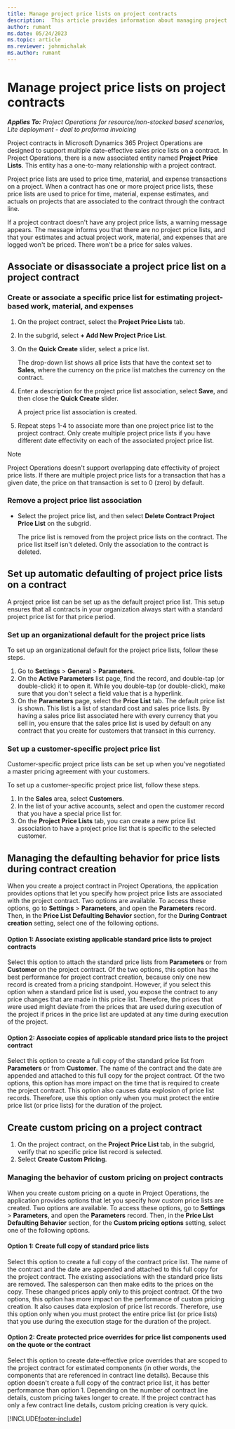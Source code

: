 ```yaml
---
title: Manage project price lists on project contracts
description:  This article provides information about managing project price lists on project contracts.
author: rumant
ms.date: 05/24/2023
ms.topic: article
ms.reviewer: johnmichalak
ms.author: rumant
---
```


# Manage project price lists on project contracts

_**Applies To:** Project Operations for resource/non-stocked based scenarios, Lite deployment - deal to proforma invoicing_

Project contracts in Microsoft Dynamics 365 Project Operations are designed to support multiple date-effective sales price lists on a contract. In Project Operations, there is a new associated entity named **Project Price Lists**. This entity has a one-to-many relationship with a project contract.

Project price lists are used to price time, material, and expense transactions on a project. When a contract has one or more project price lists, these price lists are used to price for time, material, expense estimates, and actuals on projects that are associated to the contract through the contract line.

If a project contract doesn't have any project price lists, a warning message appears. The message informs you that there are no project price lists, and that your estimates and actual project work, material, and expenses that are logged won't be priced. There won't be a price for sales values.

## Associate or disassociate a project price list on a project contract

### Create or associate a specific price list for estimating project-based work, material, and expenses

1. On the project contract, select the **Project Price Lists** tab.
2. In the subgrid, select **+ Add New Project Price List**.
3. On the **Quick Create** slider, select a price list. 

    The drop-down list shows all price lists that have the context set to **Sales**, where the currency on the price list matches the currency on the contract.

4. Enter a description for the project price list association, select **Save**, and then close the **Quick Create** slider.

    A project price list association is created.

5. Repeat steps 1-4 to associate more than one project price list to the project contract. Only create multiple project price lists if you have different date effectivity on each of the associated project price list.

> [!NOTE]
> Project Operations doesn't support overlapping date effectivity of project price lists. If there are multiple project price lists for a transaction that has a given date, the price on that transaction is set to 0 (zero) by default.

### Remove a project price list association

- Select the project price list, and then select **Delete Contract Project Price List** on the subgrid. 

    The price list is removed from the project price lists on the contract. The price list itself isn't deleted. Only the association to the contract is deleted.

## Set up automatic defaulting of project price lists on a contract

A project price list can be set up as the default project price list. This setup ensures that all contracts in your organization always start with a standard project price list for that price period.

### Set up an organizational default for the project price lists

To set up an organizational default for the project price lists, follow these steps.

1. Go to **Settings** \> **General** \> **Parameters**.
1. On the **Active Parameters** list page, find the record, and double-tap (or double-click) it to open it. While you double–tap (or double-click), make sure that you don't select a field value that is a hyperlink. 
1. On the **Parameters** page, select the **Price List** tab. The default price list is shown. This list is a list of standard cost and sales price lists. By having a sales price list associated here with every currency that you sell in, you ensure that the sales price list is used by default on any contract that you create for customers that transact in this currency.

### Set up a customer-specific project price list

Customer-specific project price lists can be set up when you've negotiated a master pricing agreement with your customers.

To set up a customer-specific project price list, follow these steps.

1. In the **Sales** area, select **Customers**.
1. In the list of your active accounts, select and open the customer record that you have a special price list for.
1. On the **Project Price Lists** tab, you can create a new price list association to have a project price list that is specific to the selected customer.

## Managing the defaulting behavior for price lists during contract creation

When you create a project contract in Project Operations, the application provides options that let you specify how project price lists are associated with the project contract. Two options are available. To access these options, go to **Settings** \> **Parameters**, and open the **Parameters** record. Then, in the **Price List Defaulting Behavior** section, for the **During Contract creation** setting, select one of the following options.

#### Option 1: Associate existing applicable standard price lists to project contracts

Select this option to attach the standard price lists from **Parameters** or from **Customer** on the project contract. Of the two options, this option has the best performance for project contract creation, because only one new record is created from a pricing standpoint. However, if you select this option when a standard price list is used, you expose the contract to any price changes that are made in this price list. Therefore, the prices that were used might deviate from the prices that are used during execution of the project if prices in the price list are updated at any time during execution of the project. 

#### Option 2: Associate copies of applicable standard price lists to the project contract

Select this option to create a full copy of the standard price list from **Parameters** or from **Customer**. The name of the contract and the date are appended and attached to this full copy for the project contract. Of the two options, this option has more impact on the time that is required to create the project contract. This option also causes data explosion of price list records. Therefore, use this option only when you must protect the entire price list (or price lists) for the duration of the project. 

## Create custom pricing on a project contract

1. On the project contract, on the **Project Price List** tab, in the subgrid, verify that no specific price list record is selected.
1. Select **Create Custom Pricing**. 

### Managing the behavior of custom pricing on project contracts

When you create custom pricing on a quote in Project Operations, the application provides options that let you specify how custom price lists are created. Two options are available. To access these options, go to **Settings** \> **Parameters**, and open the **Parameters** record. Then, in the **Price List Defaulting Behavior** section, for the **Custom pricing options** setting, select one of the following options.

#### Option 1: Create full copy of standard price lists 

Select this option to create a full copy of the contract price list. The name of the contract and the date are appended and attached to this full copy for the project contract. The existing associations with the standard price lists are removed. The salesperson can then make edits to the prices on the copy. These changed prices apply only to this project contract. Of the two options, this option has more impact on the performance of custom pricing creation. It also causes data explosion of price list records. Therefore, use this option only when you must protect the entire price list (or price lists) that you use during the execution stage for the duration of the project.

#### Option 2: Create protected price overrides for price list components used on the quote or the contract

Select this option to create date-effective price overrides that are scoped to the project contract for estimated components (in other words, the components that are referenced in contract line details). Because this option doesn't create a full copy of the contract price list, it has better performance than option 1. Depending on the number of contract line details, custom pricing takes longer to create. If the project contract has only a few contract line details, custom pricing creation is very quick.

[!INCLUDE[footer-include](../includes/footer-banner.md)]
